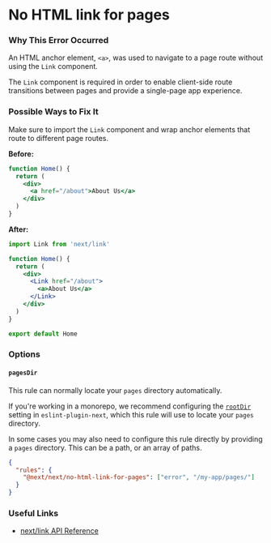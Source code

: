 # No HTML link for pages

### Why This Error Occurred

An HTML anchor element, `<a>`, was used to navigate to a page route without using the `Link` component.

The `Link` component is required in order to enable client-side route transitions between pages and provide a single-page app experience.

### Possible Ways to Fix It

Make sure to import the `Link` component and wrap anchor elements that route to different page routes.

**Before:**

```jsx
function Home() {
  return (
    <div>
      <a href="/about">About Us</a>
    </div>
  )
}
```

**After:**

```jsx
import Link from 'next/link'

function Home() {
  return (
    <div>
      <Link href="/about">
        <a>About Us</a>
      </Link>
    </div>
  )
}

export default Home
```

### Options

#### `pagesDir`

This rule can normally locate your `pages` directory automatically.

If you're working in a monorepo, we recommend configuring the [`rootDir`](https://nextjs.org/docs/basic-features/eslint.md#rootDir) setting in `eslint-plugin-next`, which this rule will use to locate your `pages` directory.

In some cases you may also need to configure this rule directly by providing a `pages` directory. This can be a path, or an array of paths.

```json
{
  "rules": {
    "@next/next/no-html-link-for-pages": ["error", "/my-app/pages/"]
  }
}
```

### Useful Links

- [next/link API Reference](https://nextjs.org/docs/api-reference/next/link)
